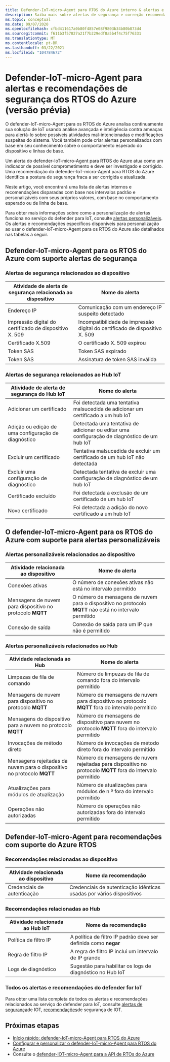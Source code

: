 ```yaml
---
title: Defender-IoT-micro-Agent para RTOS do Azure interno & alertas e recomendações personalizáveis
description: Saiba mais sobre alertas de segurança e correção recomendada usando o Azure IoT defender-IoT-micro-Agent-RTOS.
ms.topic: conceptual
ms.date: 09/07/2020
ms.openlocfilehash: cfbd411617a0b80f4857e08f9803b34b80b873d4
ms.sourcegitcommit: f611b3f57027a21f7b229edf8a5b4f4c75f76331
ms.translationtype: MT
ms.contentlocale: pt-BR
ms.lasthandoff: 03/22/2021
ms.locfileid: "104784672"
---
```

# <a name="defender-iot-micro-agent-for-azure-rtos-security-alerts-and-recommendations-preview"></a>Defender-IoT-micro-Agent para alertas e recomendações de segurança dos RTOS do Azure (versão prévia)

O defender-IoT-micro-Agent para os RTOS do Azure analisa continuamente sua solução de IoT usando análise avançada e inteligência contra ameaças para alertá-lo sobre possíveis atividades mal-intencionadas e modificações suspeitas do sistema. Você também pode criar alertas personalizados com base em seu conhecimento sobre o comportamento esperado do dispositivo e linhas de base.

Um alerta do defender-IoT-micro-Agent para RTOS do Azure atua como um indicador de possível comprometimento e deve ser investigado e corrigido. Uma recomendação do defender-IoT-micro-Agent para RTOS do Azure identifica a postura de segurança fraca a ser corrigida e atualizada. 

Neste artigo, você encontrará uma lista de alertas internos e recomendações disparadas com base nos intervalos padrão e personalizáveis com seus próprios valores, com base no comportamento esperado ou de linha de base. 

Para obter mais informações sobre como a personalização de alertas funciona no serviço do defender para IoT, consulte [alertas personalizáveis](concept-customizable-security-alerts.md). Os alertas e recomendações específicos disponíveis para personalização ao usar o defender-IoT-micro-Agent para os RTOS do Azure são detalhados nas tabelas a seguir. 

## <a name="defender-iot-micro-agent-for-azure-rtos-supported-security-alerts"></a>Defender-IoT-micro-Agent para os RTOS do Azure com suporte alertas de segurança

### <a name="device-related-security-alerts"></a>Alertas de segurança relacionados ao dispositivo

|Atividade de alerta de segurança relacionada ao dispositivo  |Nome do alerta  |
|---------|---------|
|Endereço IP| Comunicação com um endereço IP suspeito detectado|
|Impressão digital do certificado de dispositivo X. 509|Incompatibilidade de impressão digital do certificado de dispositivo X. 509|
|Certificado X.509| O certificado X. 509 expirou|
|Token SAS| Token SAS expirado|
|Token SAS| Assinatura de token SAS inválida|

### <a name="iot-hub-related-security-alerts"></a>Alertas de segurança relacionados ao Hub IoT

|Atividade de alerta de segurança do Hub IoT  |Nome do alerta  |
|---------|---------|
|Adicionar um certificado    |  Foi detectada uma tentativa malsucedida de adicionar um certificado a um hub IoT       |
|Adição ou edição de uma configuração de diagnóstico    | Detectada uma tentativa de adicionar ou editar uma configuração de diagnóstico de um hub IoT      |
|Excluir um certificado    |  Tentativa malsucedida de excluir um certificado de um hub IoT não detectada       |
|Excluir uma configuração de diagnóstico    |  Detectada tentativa de excluir uma configuração de diagnóstico de um hub IoT      |
|Certificado excluído    | Foi detectada a exclusão de um certificado de um hub IoT        |
|Novo certificado     |  Foi detectada a adição do novo certificado a um hub IoT       |

## <a name="defender-iot-micro-agent-for-azure-rtos-supported-customizable-alerts"></a>O defender-IoT-micro-Agent para os RTOS do Azure com suporte para alertas personalizáveis

### <a name="device-related-customizable-alerts"></a>Alertas personalizáveis relacionados ao dispositivo

|Atividade relacionada ao dispositivo |Nome do alerta  |
|---------|---------|
|Conexões ativas|O número de conexões ativas não está no intervalo permitido|
|Mensagens de nuvem para dispositivo no protocolo **MQTT**|O número de mensagens de nuvem para o dispositivo no protocolo **MQTT** não está no intervalo permitido|
|Conexão de saída| Conexão de saída para um IP que não é permitido|

### <a name="hub-related-customizable-alerts"></a>Alertas personalizáveis relacionados ao Hub 

|Atividade relacionada ao Hub  |Nome do alerta  |
|---------|---------|
|Limpezas de fila de comando     |  Número de limpezas de fila de comando fora do intervalo permitido       |
|Mensagens de nuvem para dispositivo no protocolo **MQTT**    |  Número de mensagens de nuvem para dispositivo no protocolo **MQTT** fora do intervalo permitido       |
|Mensagens do dispositivo para a nuvem no protocolo **MQTT**    | Número de mensagens de dispositivo para nuvem no protocolo **MQTT** fora do intervalo permitido        |
|Invocações de método direto     |  Número de invocações de método direto fora do intervalo permitido       |
|Mensagens rejeitadas da nuvem para o dispositivo no protocolo **MQTT**     |   Número de mensagens de nuvem rejeitadas para dispositivo no protocolo **MQTT** fora do intervalo permitido      |
|Atualizações para módulos de atualização     |  Número de atualizações para módulos de n º fora do intervalo permitido       |
|Operações não autorizadas    |  Número de operações não autorizadas fora do intervalo permitido       |

## <a name="defender-iot-micro-agent-for-azure-rtos-supported-recommendations"></a>Defender-IoT-micro-Agent para recomendações com suporte do Azure RTOS

### <a name="device-related-recommendations"></a>Recomendações relacionadas ao dispositivo

|Atividade relacionada ao dispositivo  |Nome da recomendação |
|---------|---------|
|Credenciais de autenticação    |  Credenciais de autenticação idênticas usadas por vários dispositivos       |

### <a name="hub-related-recommendations"></a>Recomendações relacionadas ao Hub

|Atividade relacionada ao Hub IoT  |Nome da recomendação |
|---------|---------|
|Política de filtro IP   |  A política de filtro IP padrão deve ser definida como **negar**  |
|Regra de filtro IP| A regra de filtro IP inclui um intervalo de IP grande|
|Logs de diagnóstico|Sugestão para habilitar os logs de diagnóstico no Hub IoT|

### <a name="all-defender-for-iot-alerts-and-recommendations"></a>Todos os alertas e recomendações do defender for IoT

Para obter uma lista completa de todos os alertas e recomendações relacionados ao serviço do defender para IoT, consulte [alertas de segurança](concept-security-alerts.md)de IOT, [recomendações](concept-recommendations.md)de segurança de IOT.

## <a name="next-steps"></a>Próximas etapas

- [Início rápido: defender-IoT-micro-Agent para RTOS do Azure](quickstart-azure-rtos-security-module.md)
- [Configurar e personalizar o defender-IoT-micro-Agent para RTOS do Azure](how-to-azure-rtos-security-module.md)
- Consulte o [defender-IOT-micro-Agent para a API de RTOs do Azure](azure-rtos-security-module-api.md)